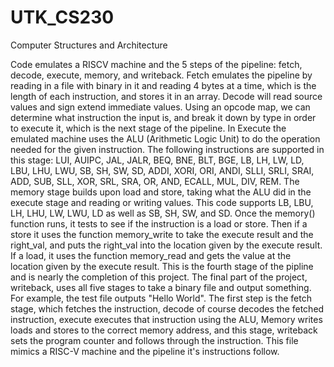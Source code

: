 # UTK_CS230
Computer Structures and Architecture


Code emulates a RISCV machine and the 5 steps of the pipeline: fetch, decode, execute, memory, and writeback. Fetch emulates the pipeline by reading in a file with binary in it and reading 4 bytes at a time, which is the length of each instruction, and stores it in an array. Decode will read source values and sign extend immediate values. Using an opcode map, we can determine what instruction the input is, and break it down by type in order to execute it, which is the next stage of the pipeline. In Execute the emulated machine uses the ALU (Arithmetic Logic Unit) to do the operation needed for the given instruction. The following instructions are supported in this stage: LUI, AUIPC, JAL, JALR, BEQ, BNE, BLT, BGE, LB, LH, LW, LD, LBU, LHU, LWU, SB, SH, SW, SD, ADDI, XORI, ORI, ANDI, SLLI, SRLI, SRAI, ADD, SUB, SLL, XOR, SRL, SRA, OR, AND, ECALL, MUL, DIV, REM. The memory stage builds upon load and store, taking what the ALU did in the execute stage and reading or writing values. This code supports LB, LBU, LH, LHU, LW, LWU, LD as well as SB, SH, SW, and SD. Once the memory() function runs, it tests to see if the instruction is a load or store. Then if a store it uses the function memory_write to take the execute result and the right_val, and puts the right_val into the location given by the execute result. If a load, it uses the function memory_read and gets the value at the location given by the execute result. This is the fourth stage of the pipline and is nearly the completion of this project. The final part of the project, writeback, uses all five stages to take a binary file and output something. For example, the test file outputs "Hello World". The first step is the fetch stage, which fetches the instruction, decode of course decodes the fetched instruction, execute executes that instruction  using the ALU, Memory writes loads and stores to the correct memory address, and this stage, writeback sets the program counter and follows through the instruction. This file mimics a RISC-V machine and the pipeline it's instructions follow. 

